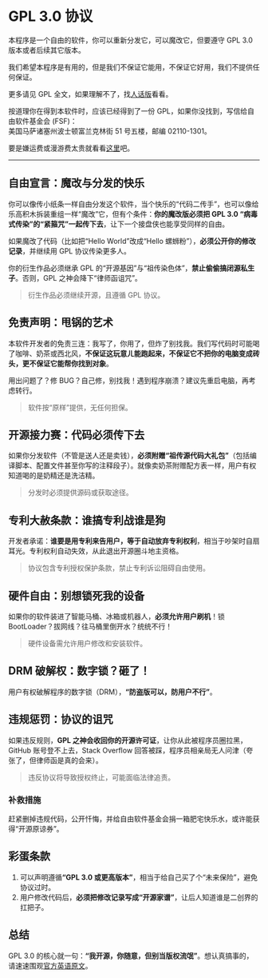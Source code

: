# GPL 3.0 协议

本程序是一个自由的软件，你可以重新分发它，可以魔改它，但要遵守 GPL 3.0 版本或者后续其它版本。

我们希望本程序是有用的，但是我们不保证它能用，不保证它好用，我们不提供任何保证。

更多请见 GPL 全文，如果理解不了，找[人话版](https://zhuanlan.zhihu.com/p/185628074)看看。

按道理你在得到本软件时，应该已经得到了一份 GPL，如果你没找到，写信给自由软件基金会 (FSF)：\
美国马萨诸塞州波士顿富兰克林街 51 号五楼，邮编 02110-1301。

要是嫌运费或漫游费太贵就看看[这里](https://www.gnu.org/licenses/)吧。

---

## 自由宣言：魔改与分发的快乐

你可以像传小纸条一样自由分发这个软件，当个快乐的“代码二传手”，也可以像给乐高积木拆装重组一样“魔改”它，但有个条件：**你的魔改版必须把 GPL 3.0 “病毒式传染”的“紧箍咒”一起传下去**，让下一个接盘侠也能享受同样的自由。

如果魔改了代码（比如把“Hello World”改成“Hello 螺蛳粉”），**必须公开你的修改记录**，并继续用 GPL 协议传染更多人。

你的衍生作品必须继承 GPL 的“开源基因”与“祖传染色体”，**禁止偷偷搞闭源私生子**。否则，GPL 之神会降下“律师函诅咒”。

> 衍生作品必须继续开源，且遵循 GPL 协议。

## 免责声明：甩锅的艺术

本软件开发者的免责三连：我写了，你用了，但炸了别找我。我们写代码时可能喝了咖啡、奶茶或西北风，**不保证这玩意ㄦ能跑起来，不保证它不把你的电脑变成砖头，更不保证它能帮你找到对象**。

用出问题了？修 BUG？自己修，别找我！遇到程序崩溃？建议先重启电脑，再考虑转行。

> 软件按“原样”提供，无任何担保。

## 开源接力赛：代码必须传下去

如果你分发软件（不管是送人还是卖钱），**必须附赠“祖传源代码大礼包”**（包括编译脚本、配置文件甚至你写的注释段子）。就像卖奶茶附赠配方表一样，用户有权知道喝的是奶精还是洗洁精。

> 分发时必须提供源码或获取途径。

## 专利大赦条款：谁搞专利战谁是狗

开发者承诺：**谁要是用专利来告用户，等于自动放弃专利权利**，相当于吵架时自扇耳光。专利权利自动失效，从此退出开源圈斗地主资格。

> 协议包含专利授权保护条款，禁止专利诉讼阻碍自由使用。

## 硬件自由：别想锁死我的设备

如果你的软件装进了智能马桶、冰箱或机器人，**必须允许用户刷机**！锁 BootLoader？拔网线？往马桶里倒开水？统统不行！

> 硬件设备需允许用户修改和安装软件。

## DRM 破解权：数字锁？砸了！

用户有权破解程序的数字锁（DRM），**“防盗版可以，防用户不行”**。

## 违规惩罚：协议的诅咒

如果违反规则，**GPL 之神会收回你的开源许可证**，让你从此被程序员圈拉黑，GitHub 账号登不上去，Stack Overflow 回答被踩，程序员相亲局无人问津（夸张了，但律师函是真的会来）。

> 违反协议将导致授权终止，可能面临法律追责。

### 补救措施

赶紧删掉违规代码，公开忏悔，并给自由软件基金会捐一箱肥宅快乐水，或许能获得“开源原谅券”。

## 彩蛋条款

1. 可以声明遵循<wbr>**“GPL 3.0 或更高版本”**，相当于给自己买了个“未来保险”，避免协议过时。
2. 用户修改代码后，**必须把修改记录写成“开源家谱”**，让后人知道谁是二创界的扛把子。

## 总结

GPL 3.0 的核心就一句：**“我开源，你随意，但别当版权流氓”**。想认真搞事的，请速速围观[官方英语原文](https://www.gnu.org/licenses/gpl-3.0.html)。
